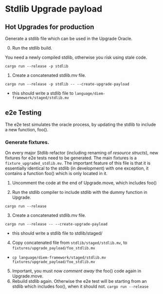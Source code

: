 # Stdlib Upgrade payload

## Hot Upgrades for production

Generate a stdlib file which can be used in the Upgrade Oracle.

0. Run the stdlib build.

You need a newly compiled stdlib, otherwise you risk using stale code.

 `cargo run --release -p stdlib`
 
1. Create a concatenated stdlib.mv file.

`cargo run --release -p stdlib -- --create-upgrade-payload`

- this should write a stdlib file to `language/diem-framework/staged/stdlib.mv`


## e2e Testing
The e2e test simulates the oracle process, by updating the stdlib to include a new function, foo().

### Generate fixtures.
On every major Stdlib refactor (including renaming of *resource structs*), new fixtures for e2e tests need to be generated.
The main fixtures is a `fixture_upgraded_stdlib.mv`.
The important feature of this file is that it is essentially identical to the stdlib (in development) with one exception, it contains a function foo() which is only located in it.

1. Uncomment the code at the end of Upgrade.move, which includes foo()

2. Run the stdlib compiler to include stdlib with the dummy function in Upgrade.

`cargo run --release`

3. Create a concatenated stdlib.mv file.

`cargo run --release -- --create-upgrade-payload`

- this should write a stdlib file to stdlib/staged/

4. Copy concatenated file from `stdlib/staged/stdlib.mv`, to `fixtures/upgrade_payload/foo_stdlib.mv`

- `cp language/diem-framework/staged/stdlib.mv fixtures/upgrade_payload/foo_stdlib.mv`

5. Important, you must now *comment away* the foo() code again in Upgrade.move.
6. Rebuild stdlib again.  Otherwise the e2e test will be starting from an stdlib which includes foo(), when it should not.
`cargo run --release`
